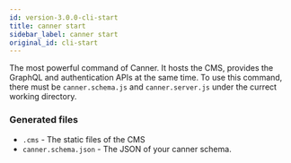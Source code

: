 ```yaml
---
id: version-3.0.0-cli-start
title: canner start
sidebar_label: canner start
original_id: cli-start
---
```


The most powerful command of Canner. It hosts the CMS, provides the GraphQL and authentication APIs at the same time. To use this command, there must be `canner.schema.js` and `canner.server.js` under the currect working directory.

### Generated files

- `.cms` - The static files of the CMS
- `canner.schema.json` - The JSON of your canner schema.
